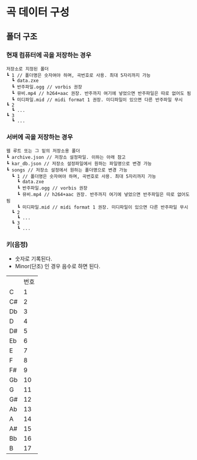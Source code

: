 # 곡 데이터 구성
## 폴더 구조
### 현재 컴퓨터에 곡을 저장하는 경우
```
저장소로 지정된 폴더
┗ 1 // 폴더명은 숫자여야 하며, 곡번호로 사용. 최대 5자리까지 가능
  ┗ data.zxe
  ┗ 반주파일.ogg // vorbis 권장
  ┗ 뮤비.mp4 // h264+aac 권장. 반주까지 여기에 넣었으면 반주파일은 따로 없어도 됨
  ┗ 미디파일.mid // midi format 1 권장. 미디파일이 있으면 다른 반주파일 무시
┗ 2
  ┗ ...
┗ 3
  ┗ ...
```
### 서버에 곡을 저장하는 경우
```
웹 루트 또는 그 밑의 저장소용 폴더
┗ archive.json // 저장소 설정파일. 이하는 아래 참고
┗ kar_db.json // 저장소 설정파일에서 원하는 파일명으로 변경 가능
┗ songs // 저장소 설정에서 원하는 폴더명으로 변경 가능
  ┗ 1 // 폴더명은 숫자여야 하며, 곡번호로 사용. 최대 5자리까지 가능
    ┗ data.zxe
    ┗ 반주파일.ogg // vorbis 권장
    ┗ 뮤비.mp4 // h264+aac 권장. 반주까지 여기에 넣었으면 반주파일은 따로 없어도 됨
    ┗ 미디파일.mid // midi format 1 권장. 미디파일이 있으면 다른 반주파일 무시
  ┗ 2
    ┗ ...
  ┗ 3
    ┗ ...
```
### 키(음정)
- 숫자로 기록된다.
- Minor(단조) 인 경우 음수로 하면 된다.
<table>
    <th><td>번호</td></th>
    <tr><td>C</td><td>1</td></tr>
    <tr><td>C#</td><td>2</td></tr>
    <tr><td>Db</td><td>3</td></tr>
    <tr><td>D</td><td>4</td></tr>
    <tr><td>D#</td><td>5</td></tr>
    <tr><td>Eb</td><td>6</td></tr>
    <tr><td>E</td><td>7</td></tr>
    <tr><td>F</td><td>8</td></tr>
    <tr><td>F#</td><td>9</td></tr>
    <tr><td>Gb</td><td>10</td></tr>
    <tr><td>G</td><td>11</td></tr>
    <tr><td>G#</td><td>12</td></tr>
    <tr><td>Ab</td><td>13</td></tr>
    <tr><td>A</td><td>14</td></tr>
    <tr><td>A#</td><td>15</td></tr>
    <tr><td>Bb</td><td>16</td></tr>
    <tr><td>B</td><td>17</td></tr>
</table>
